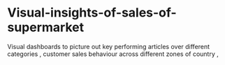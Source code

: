 # Visual-insights-of-sales-of-supermarket
Visual dashboards to picture out key performing articles over different categories , customer sales behaviour across different zones of country  , 
